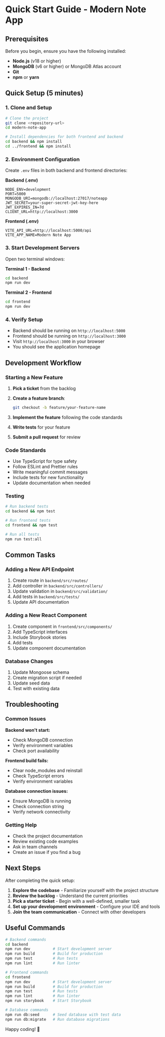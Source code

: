 # Quick Start Guide - Modern Note App

## Prerequisites

Before you begin, ensure you have the following installed:

- **Node.js** (v18 or higher)
- **MongoDB** (v6 or higher) or MongoDB Atlas account
- **Git**
- **npm** or **yarn**

## Quick Setup (5 minutes)

### 1. Clone and Setup

```bash
# Clone the project
git clone <repository-url>
cd modern-note-app

# Install dependencies for both frontend and backend
cd backend && npm install
cd ../frontend && npm install
```

### 2. Environment Configuration

Create `.env` files in both backend and frontend directories:

**Backend (.env)**
```env
NODE_ENV=development
PORT=5000
MONGODB_URI=mongodb://localhost:27017/noteapp
JWT_SECRET=your-super-secret-jwt-key-here
JWT_EXPIRES_IN=7d
CLIENT_URL=http://localhost:3000
```

**Frontend (.env)**
```env
VITE_API_URL=http://localhost:5000/api
VITE_APP_NAME=Modern Note App
```

### 3. Start Development Servers

Open two terminal windows:

**Terminal 1 - Backend**
```bash
cd backend
npm run dev
```

**Terminal 2 - Frontend**
```bash
cd frontend
npm run dev
```

### 4. Verify Setup

- Backend should be running on `http://localhost:5000`
- Frontend should be running on `http://localhost:3000`
- Visit `http://localhost:3000` in your browser
- You should see the application homepage

## Development Workflow

### Starting a New Feature

1. **Pick a ticket** from the backlog
2. **Create a feature branch**:
   ```bash
   git checkout -b feature/your-feature-name
   ```

3. **Implement the feature** following the code standards
4. **Write tests** for your feature
5. **Submit a pull request** for review

### Code Standards

- Use TypeScript for type safety
- Follow ESLint and Prettier rules
- Write meaningful commit messages
- Include tests for new functionality
- Update documentation when needed

### Testing

```bash
# Run backend tests
cd backend && npm test

# Run frontend tests
cd frontend && npm test

# Run all tests
npm run test:all
```

## Common Tasks

### Adding a New API Endpoint

1. Create route in `backend/src/routes/`
2. Add controller in `backend/src/controllers/`
3. Update validation in `backend/src/validation/`
4. Add tests in `backend/src/tests/`
5. Update API documentation

### Adding a New React Component

1. Create component in `frontend/src/components/`
2. Add TypeScript interfaces
3. Include Storybook stories
4. Add tests
5. Update component documentation

### Database Changes

1. Update Mongoose schema
2. Create migration script if needed
3. Update seed data
4. Test with existing data

## Troubleshooting

### Common Issues

**Backend won't start:**
- Check MongoDB connection
- Verify environment variables
- Check port availability

**Frontend build fails:**
- Clear node_modules and reinstall
- Check TypeScript errors
- Verify environment variables

**Database connection issues:**
- Ensure MongoDB is running
- Check connection string
- Verify network connectivity

### Getting Help

- Check the project documentation
- Review existing code examples
- Ask in team channels
- Create an issue if you find a bug

## Next Steps

After completing the quick setup:

1. **Explore the codebase** - Familiarize yourself with the project structure
2. **Review the backlog** - Understand the current priorities
3. **Pick a starter ticket** - Begin with a well-defined, smaller task
4. **Set up your development environment** - Configure your IDE and tools
5. **Join the team communication** - Connect with other developers

## Useful Commands

```bash
# Backend commands
cd backend
npm run dev          # Start development server
npm run build        # Build for production
npm run test         # Run tests
npm run lint         # Run linter

# Frontend commands
cd frontend
npm run dev          # Start development server
npm run build        # Build for production
npm run test         # Run tests
npm run lint         # Run linter
npm run storybook    # Start Storybook

# Database commands
npm run db:seed      # Seed database with test data
npm run db:migrate   # Run database migrations
```

Happy coding! 🚀